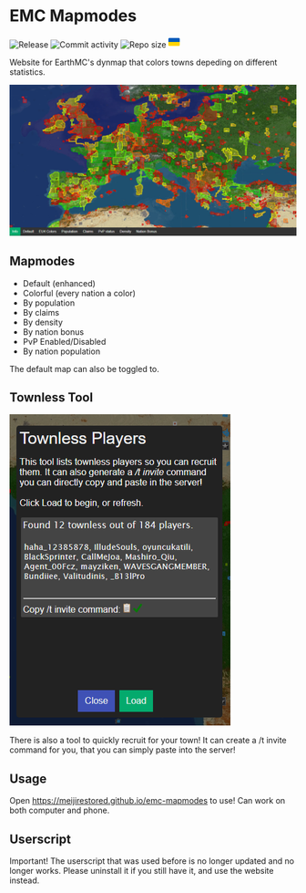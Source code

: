 # EMC Mapmodes

![Release](https://img.shields.io/github/v/release/MeijiRestored/emc-mapmodes) ![Commit activity](https://img.shields.io/github/commit-activity/m/MeijiRestored/emc-mapmodes) ![Repo size](https://img.shields.io/github/repo-size/MeijiRestored/emc-mapmodes) <img src="https://raw.githubusercontent.com/MeijiRestored/emc-mapmodes/main/assets/ua.svg" width="20px">

Website for EarthMC's dynmap that colors towns depeding on different statistics.

![Map](https://raw.githubusercontent.com/MeijiRestored/emc-mapmodes/main/assets/main-map.png)

## Mapmodes

- Default (enhanced)
- Colorful (every nation a color)
- By population
- By claims
- By density
- By nation bonus
- PvP Enabled/Disabled
- By nation population

The default map can also be toggled to.

## Townless Tool

![Townless Tool](https://raw.githubusercontent.com/MeijiRestored/emc-mapmodes/main/assets/townless.png)

There is also a tool to quickly recruit for your town! It can create a /t invite command for you, that you can simply paste into the server!

## Usage

Open https://meijirestored.github.io/emc-mapmodes to use! Can work on both computer and phone.

## Userscript

Important! The userscript that was used before is no longer updated and no longer works. Please uninstall it if you still have it, and use the website instead.
